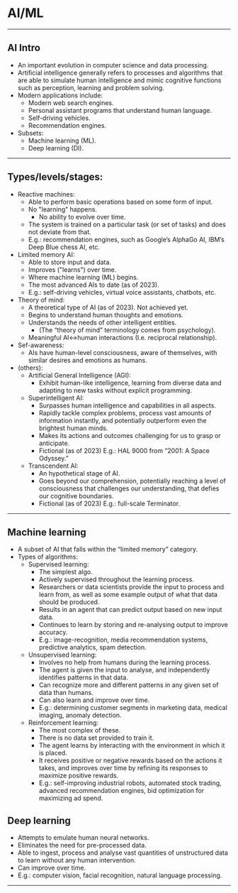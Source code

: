 # AI/ML
---

## AI Intro
- An important evolution in computer science and data processing.
- Artificial intelligence generally refers to processes and algorithms that are able to simulate human intelligence and mimic cognitive functions such as perception, learning and problem solving.
- Modern applications include:
    - Modern web search engines.
    - Personal assistant programs that understand human language.
    - Self-driving vehicles.
    - Recommendation engines.
- Subsets:
    - Machine learning (ML).
    - Deep learning (Dl).

---

## Types/levels/stages:
- Reactive machines:
    - Able to perform basic operations based on some form of input.
    - No "learning" happens.
        - No ability to evolve over time.
    - The system is trained on a particular task (or set of tasks) and does not deviate from that.
    - E.g.: recommendation engines, such as Google’s AlphaGo AI, IBM’s Deep Blue chess AI, etc.
- Limited memory AI:
    - Able to store input and data.
    - Improves ("learns") over time.
    - Where machine learning (ML) begins.
    - The most advanced AIs to date (as of 2023).
    - E.g.: self-driving vehicles, virtual voice assistants, chatbots, etc.
- Theory of mind:
    - A theoretical type of AI (as of 2023). Not achieved yet.
    - Begins to understand human thoughts and emotions.
    - Understands the needs of other intelligent entities.
        - (The “theory of mind” terminology comes from psychology).
    - Meaningful AI<->human interactions (I.e. reciprocal relationship).
- Sef-awareness:
    - AIs have human-level consciousness, aware of themselves, with similar desires and emotions as humans.
- (others):
    - Artificial General Intelligence (AGI):
        - Exhibit human-like intelligence, learning from diverse data and adapting to new tasks without explicit programming.
    - Superintelligent AI:
        - Surpasses human intelligence and capabilities in all aspects.
        - Rapidly tackle complex problems, process vast amounts of information instantly, and potentially outperform even the brightest human minds.
        - Makes its actions and outcomes challenging for us to grasp or anticipate.
        - Fictional (as of 2023) E.g.: HAL 9000 from “2001: A Space Odyssey.”
    - Transcendent AI:
        - An hypothetical stage of AI.
        - Goes beyond our comprehension, potentially reaching a level of consciousness that challenges our understanding, that defies our cognitive boundaries.
        - Fictional (as of 2023) E.g.: full-scale Terminator.

---

## Machine learning
- A subset of AI that falls within the “limited memory” category.
- Types of algorithms:
    - Supervised learning:
        - The simplest algo.
        - Actively supervised throughout the learning process.
        - Researchers or data scientists provide the input to process and learn from, as well as some example output of what that data should be produced.
        - Results in an agent that can predict output based on new input data.
        - Continues to learn by storing and re-analysing output to improve accuracy.
        - E.g.: image-recognition, media recommendation systems, predictive analytics, spam detection.
    - Unsupervised learning:
        - Involves no help from humans during the learning process.
        - The agent is given the input to analyse, and independently identifies patterns in that data.
        - Can recognize more and different patterns in any given set of data than humans.
        - Can also learn and improve over time.
        - E.g.: determining customer segments in marketing data, medical imaging, anomaly detection.
    - Reinforcement learning:
        - The most complex of these.
        - There is no data set provided to train it.
        - The agent learns by interacting with the environment in which it is placed.
        - It receives positive or negative rewards based on the actions it takes, and improves over time by refining its responses to maximize positive rewards.
        - E.g.: self-improving industrial robots, automated stock trading, advanced recommendation engines, bid optimization for maximizing ad spend.

## Deep learning
- Attempts to emulate human neural networks.
- Eliminates the need for pre-processed data.
- Able to ingest, process and analyse vast quantities of unstructured data to learn without any human intervention.
- Can improve over time.
- E.g.: computer vision, facial recognition, natural language processing.

---
